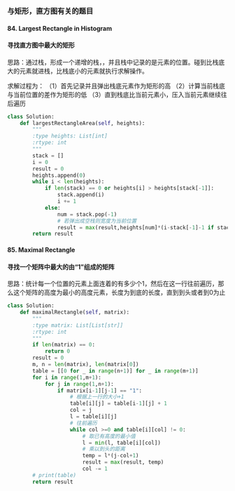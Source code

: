### 与矩形，直方图有关的题目

#### 84. Largest Rectangle in Histogram
#### 寻找直方图中最大的矩形

思路：通过栈，形成一个递增的栈，，并且栈中记录的是元素的位置。碰到比栈底大的元素就进栈，比栈底小的元素就执行求解操作。

求解过程为：
（1）首先记录并且弹出栈底元素作为矩形的高
（2）计算当前栈底与当前位置的差作为矩形的低
（3）直到栈底比当前元素小，压入当前元素继续往后遍历

```python
class Solution:
    def largestRectangleArea(self, heights):
        """
        :type heights: List[int]
        :rtype: int
        """
        stack = []
        i = 0
        result = 0
        heights.append(0)
        while i < len(heights):
            if len(stack) == 0 or heights[i] > heights[stack[-1]]:
                stack.append(i)
                i += 1
            else:
                num = stack.pop(-1)
                # 若弹出成空栈则宽度为当前位置
                result = max(result,heights[num]*(i-stack[-1]-1 if stack else i))
        return result           
```


#### 85. Maximal Rectangle
#### 寻找一个矩阵中最大的由“1”组成的矩阵

思路：统计每一个位置的元素上面连着的有多少个1，然后在这一行往前遍历，那么这个矩阵的高度为最小的高度元素，长度为到底的长度，直到到头或者到0为止

```python
class Solution:
    def maximalRectangle(self, matrix):
        """
        :type matrix: List[List[str]]
        :rtype: int
        """
        if len(matrix) == 0:
            return 0
        result = 0
        m, n = len(matrix), len(matrix[0])
        table = [[0 for _ in range(n+1)] for _ in range(m+1)]
        for i in range(1,m+1):
            for j in range(1,n+1):
                if matrix[i-1][j-1] == "1":
                    # 根据上一行的大小+1
                    table[i][j] = table[i-1][j] + 1
                    col = j
                    l = table[i][j]
                    # 往前遍历
                    while col >=0 and table[i][col] != 0:
                        # 取已有高度的最小值
                        l = min(l, table[i][col])
                        # 乘以到头的距离
                        temp = l*(j-col+1)
                        result = max(result, temp)
                        col -= 1
        # print(table)
        return result
```


